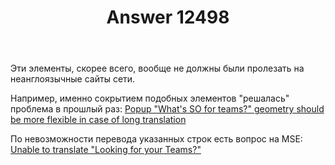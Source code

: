 ﻿---
title: "Answer 12498"
se.owner.user_id: 176217
se.owner.display_name: "αλεχολυτ"
se.owner.link: "https://ru.meta.stackoverflow.com/users/176217/%ce%b1%ce%bb%ce%b5%cf%87%ce%bf%ce%bb%cf%85%cf%84"
se.answer_id: 12498
se.question_id: 12497
se.post_type: answer
se.is_accepted: True
---
<p>Эти элементы, скорее всего, вообще не должны были пролезать на неанглоязычные сайты сети.</p>
<p>Например, именно сокрытием подобных элементов &quot;решалась&quot; проблема в прошлый раз: <a href="https://meta.stackexchange.com/q/362268/339911">Popup &quot;What&#39;s SO for teams?&quot; geometry should be more flexible in case of long translation</a></p>
<p>По невозможности перевода указанных строк есть вопрос на MSE: <a href="https://meta.stackexchange.com/q/387064/339911">Unable to translate &quot;Looking for your Teams?&quot;</a></p>
